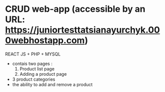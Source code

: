 # CRUD web-app (accessible by an URL: https://juniortesttatsianayurchyk.000webhostapp.com)
REACT JS + PHP + MYSQL

* contais two pages :
    1. Product list page
    2. Adding a product page
* 3 product categories 
* the ability to add and remove a product
